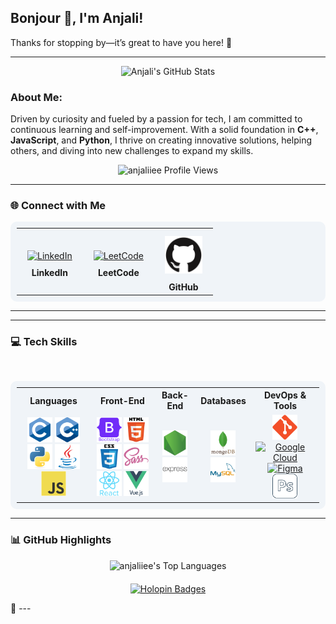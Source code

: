 ## Bonjour 🙌, I'm Anjali!  
Thanks for stopping by—it’s great to have you here! 👋

---

<p align="center">
  <img width="70%" src="https://github-readme-stats.vercel.app/api?username=anjaliiee&show_icons=true&theme=tokyonight&include_all_commits=true&count_private=true" alt="Anjali's GitHub Stats" />
</p>

### About Me:
Driven by curiosity and fueled by a passion for tech, I am committed to continuous learning and self-improvement. With a solid foundation in **C++**, **JavaScript**, and **Python**, I thrive on creating innovative solutions, helping others, and diving into new challenges to expand my skills.

<p align="center">
  <img src="https://komarev.com/ghpvc/?username=anjaliiee&label=Profile%20views&color=6e40c9&style=flat" alt="anjaliiee Profile Views" width="30%" />
</p>

---

### 🌐 Connect with Me

<table align="center" style="background-color: #f0f4f8; padding: 10px; border-radius: 10px;">
  <tr>
    <td align="center">
      <a href="https://linkedin.com/in/anjali-yadav-35ba5b272" target="blank">
        <img src="https://raw.githubusercontent.com/rahuldkjain/github-profile-readme-generator/master/src/images/icons/Social/linked-in-alt.svg" alt="LinkedIn" height="60" width="60" style="margin: 10px;"/>
      </a>
      <br />
      <span style="font-weight: bold;">LinkedIn</span>
    </td>
    <td align="center">
      <a href="https://www.leetcode.com/anj_07" target="blank">
        <img src="https://raw.githubusercontent.com/rahuldkjain/github-profile-readme-generator/master/src/images/icons/Social/leet-code.svg" alt="LeetCode" height="60" width="60" style="margin: 10px;"/>
      </a>
      <br />
      <span style="font-weight: bold;">LeetCode</span>
    </td>
    <td align="center">
      <a href="https://github.com/anjaliiee" target="blank">
        <img src="https://raw.githubusercontent.com/devicons/devicon/master/icons/github/github-original.svg" alt="GitHub" height="60" width="60" style="margin: 10px;"/>
      </a>
      <br />
      <span style="font-weight: bold;">GitHub</span>
    </td>
  </tr>
</table>

---

---

### 💻 Tech Skills

<table align="center" style="background-color:#f0f4f8; padding: 10px; border-radius: 10px;">
  <tr>
    <th>Languages</th>
    <th>Front-End</th>
    <th>Back-End</th>
    <th>Databases</th>
    <th>DevOps & Tools</th>
  </tr>
  <tr>
    <td align="center">
      <a href="https://www.cprogramming.com/" target="_blank"><img src="https://raw.githubusercontent.com/devicons/devicon/master/icons/c/c-original.svg" alt="C" width="40" height="40"/></a>
      <a href="https://www.w3schools.com/cpp/" target="_blank"><img src="https://raw.githubusercontent.com/devicons/devicon/master/icons/cplusplus/cplusplus-original.svg" alt="C++" width="40" height="40"/></a>
      <a href="https://www.python.org" target="_blank"><img src="https://raw.githubusercontent.com/devicons/devicon/master/icons/python/python-original.svg" alt="Python" width="40" height="40"/></a>
      <a href="https://www.java.com" target="_blank"><img src="https://raw.githubusercontent.com/devicons/devicon/master/icons/java/java-original.svg" alt="Java" width="40" height="40"/></a>
      <a href="https://developer.mozilla.org/en-US/docs/Web/JavaScript" target="_blank"><img src="https://raw.githubusercontent.com/devicons/devicon/master/icons/javascript/javascript-original.svg" alt="JavaScript" width="40" height="40"/></a>
    </td>
    <br>
    <td align="center">
      <a href="https://getbootstrap.com" target="_blank"><img src="https://raw.githubusercontent.com/devicons/devicon/master/icons/bootstrap/bootstrap-plain-wordmark.svg" alt="Bootstrap" width="40" height="40"/></a>
      <a href="https://www.w3.org/html/" target="_blank"><img src="https://raw.githubusercontent.com/devicons/devicon/master/icons/html5/html5-original-wordmark.svg" alt="HTML5" width="40" height="40"/></a>
      <a href="https://www.w3schools.com/css/" target="_blank"><img src="https://raw.githubusercontent.com/devicons/devicon/master/icons/css3/css3-original-wordmark.svg" alt="CSS3" width="40" height="40"/></a>
      <a href="https://sass-lang.com" target="_blank"><img src="https://raw.githubusercontent.com/devicons/devicon/master/icons/sass/sass-original.svg" alt="Sass" width="40" height="40"/></a>
      <a href="https://reactjs.org" target="_blank"><img src="https://raw.githubusercontent.com/devicons/devicon/master/icons/react/react-original-wordmark.svg" alt="React" width="40" height="40"/></a>
      <a href="https://vuejs.org" target="_blank"><img src="https://raw.githubusercontent.com/devicons/devicon/master/icons/vuejs/vuejs-original-wordmark.svg" alt="Vue.js" width="40" height="40"/></a>
    </td>
    <td align="center">
      <a href="https://nodejs.org" target="_blank"><img src="https://raw.githubusercontent.com/devicons/devicon/master/icons/nodejs/nodejs-original.svg" alt="Node.js" width="40" height="40"/></a>
      <a href="https://expressjs.com" target="_blank"><img src="https://raw.githubusercontent.com/devicons/devicon/master/icons/express/express-original-wordmark.svg" alt="Express.js" width="40" height="40"/></a>
    </td>
    <td align="center">
      <a href="https://www.mongodb.com" target="_blank"><img src="https://raw.githubusercontent.com/devicons/devicon/master/icons/mongodb/mongodb-original-wordmark.svg" alt="MongoDB" width="40" height="40"/></a>
      <a href="https://www.mysql.com" target="_blank"><img src="https://raw.githubusercontent.com/devicons/devicon/master/icons/mysql/mysql-original-wordmark.svg" alt="MySQL" width="40" height="40"/></a>
    </td>
    <td align="center">
      <a href="https://git-scm.com/" target="_blank"><img src="https://raw.githubusercontent.com/devicons/devicon/master/icons/git/git-original.svg" alt="Git" width="40" height="40"/></a>
      <a href="https://cloud.google.com" target="_blank"><img src="https://www.vectorlogo.zone/logos/google_cloud/google_cloud-icon.svg" alt="Google Cloud" width="40" height="40"/></a>
      <a href="https://www.figma.com/" target="_blank"><img src="https://www.vectorlogo.zone/logos/figma/figma-icon.svg" alt="Figma" width="40" height="40"/></a>
      <a href="https://www.photoshop.com/en" target="_blank"><img src="https://raw.githubusercontent.com/devicons/devicon/master/icons/photoshop/photoshop-line.svg" alt="Photoshop" width="40" height="40"/></a>
    </td>
  </tr>
</table>

---

### 📊 GitHub Highlights

<p align="center">
  <img width="50%" src="https://github-readme-stats.vercel.app/api/top-langs?username=anjaliiee&show_icons=true&theme=tokyonight&locale=en&layout=compact" alt="anjaliiee's Top Languages" />
</p>

<p align="center" style="margin-top: 20px;">
  <a href="https://holopin.io/@anjaliee">
    <img src="https://holopin.me/anjaliee" alt="Holopin Badges" width="70%" />
  </a>
</p>
🧿
---
